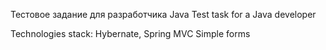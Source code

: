Тестовое задание для разработчика Java
Test task for a Java developer

Technologies stack: Hybernate, Spring MVC
Simple forms